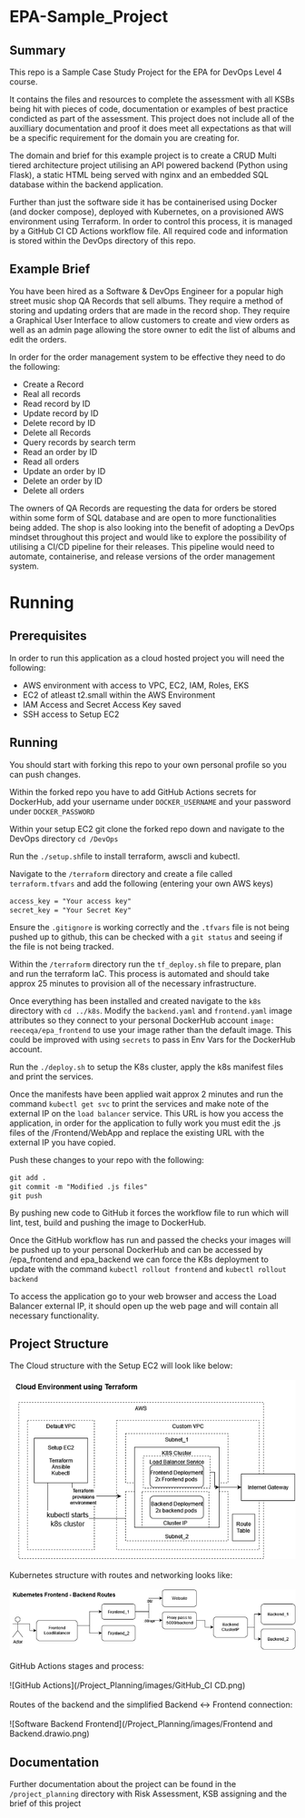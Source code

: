 # EPA-Sample_Project

## Summary 

This repo is a Sample Case Study Project for the EPA for DevOps Level 4 course. 

It contains the files and resources to complete the assessment with all KSBs being hit with pieces of code, documentation or examples of best practice condicted as part of the assessment. This project does not include all of the auxilliary documentation and proof it does meet all expectations as that will be a specific requirement for the domain you are creating for. 

The domain and brief for this example project is to create a CRUD Multi tiered architecture project utilising an API powered backend (Python using Flask), a static HTML being served with nginx and an embedded SQL database within the backend application. 

Further than just the software side it has be containerised using Docker (and docker compose), deployed with Kubernetes, on a provisioned AWS environment using Terraform. In order to control this process, it is managed by a GitHub CI CD Actions workflow file. All required code and information is stored within the DevOps directory of this repo.

## Example Brief

You have been hired as a Software & DevOps Engineer for a popular high street music shop QA Records that sell albums. They require a method of storing and updating orders that are made in the record shop. They require a Graphical User Interface to allow customers to create and view orders as well as an admin page allowing the store owner to edit the list of albums and edit the orders. 

In order for the order management system to be effective they need to do the following: 
- Create a Record
- Real all records
- Read record by ID
- Update record by ID
- Delete record by ID
- Delete all Records
- Query records by search term
- Read an order by ID
- Read all orders
- Update an order by ID
- Delete an order by ID
- Delete all orders

The owners of QA Records are requesting the data for orders be stored within some form of SQL database and are open to more functionalities being added. 
The shop is also looking into the benefit of adopting a DevOps mindset throughout this project and would like to explore the possibility of utilising a CI/CD pipeline for their releases. This pipeline would need to automate, containerise, and release versions of the order management system.


# Running

## Prerequisites

In order to run this application as a cloud hosted project you will need the following:

- AWS environment with access to VPC, EC2, IAM, Roles, EKS
- EC2 of atleast t2.small within the AWS Environment
- IAM Access and Secret Access Key saved
- SSH access to Setup EC2

## Running 

You should start with forking this repo to your own personal profile so you can push changes. 

Within the forked repo you have to add GitHub Actions secrets for DockerHub, add your username under `DOCKER_USERNAME` and your password under `DOCKER_PASSWORD`

Within your setup EC2 git clone the forked repo down and navigate to the DevOps directory `cd /DevOps`

Run the `./setup.sh`file to install terraform, awscli and kubectl. 

Navigate to the `/terraform` directory and create a file called `terraform.tfvars` and add the following (entering your own AWS keys) 

```
access_key = "Your access key"
secret_key = "Your Secret Key"
```

Ensure the `.gitignore` is working correctly and the `.tfvars` file is not being pushed up to github, this can be checked with a `git status` and seeing if the file is not being tracked.

Within the `/terraform` directory run the `tf_deploy.sh` file to prepare, plan and run the terraform IaC. This process is automated and should take approx 25 minutes to provision all of the necessary infrastructure. 

Once everything has been installed and created navigate to the `k8s` directory with `cd ../k8s`.
Modify the `backend.yaml` and `frontend.yaml` image attributes so they connect to your personal DockerHub account `image: reeceqa/epa_frontend` to use your image rather than the default image. This could be improved with using `secrets` to pass in Env Vars for the DockerHub account.

Run the `./deploy.sh` to setup the K8s cluster, apply the k8s manifest files and print the services. 

Once the manifests have been applied wait approx 2 minutes and run the command `kubectl get svc` to print the services and make note of the external IP on the `load balancer` service. This URL is how you access the application, in order for the application to fully work you must edit the .js files of the /Frontend/WebApp and replace the existing URL with the external IP you have copied.  

Push these changes to your repo with the following: 
```
git add . 
git commit -m "Modified .js files" 
git push
```

By pushing new code to GitHub it forces the workflow file to run which will lint, test, build and pushing the image to DockerHub. 

Once the GitHub workflow has run and passed the checks your images will be pushed up to your personal DockerHub and can be accessed by <dockerHub username>/epa_frontend and epa_backend we can force the K8s deployment to update with the command `kubectl rollout frontend` and `kubectl rollout backend`
  
To access the application go to your web browser and access the Load Balancer external IP, it should open up the web page and will contain all necessary functionality. 
  
## Project Structure
  
The Cloud structure with the Setup EC2 will look like below: 
  <br>
  <br>
![Cloud Environment](/Project_Planning/images/Cloud_Environment.png) 
  <br>
  <br>
Kubernetes structure with routes and networking looks like: 
  <br>
  <br>
![k8s Structure](/Project_Planning/images/K8s_routes.png) 
  <br>
  <br>
GitHub Actions stages and process: 
  <br>
  <br>
![GitHub Actions](/Project_Planning/images/GitHub_CI CD.png) 
  <br>
  <br>
Routes of the backend and the simplified Backend <-> Frontend connection: 
  <br>
  <br>
![Software Backend Frontend](/Project_Planning/images/Frontend and Backend.drawio.png) 
  
  
## Documentation
  
Further documentation about the project can be found in the `/project_planning` directory with Risk Assessment, KSB assigning and the brief of this project 


